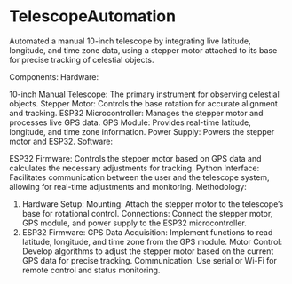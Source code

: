 # TelescopeAutomation
Automated a manual 10-inch telescope by integrating live latitude, longitude, and time zone data, using a stepper motor attached to its base for precise tracking of celestial objects.


Components:
Hardware:

10-inch Manual Telescope: The primary instrument for observing celestial objects.
Stepper Motor: Controls the base rotation for accurate alignment and tracking.
ESP32 Microcontroller: Manages the stepper motor and processes live GPS data.
GPS Module: Provides real-time latitude, longitude, and time zone information.
Power Supply: Powers the stepper motor and ESP32.
Software:

ESP32 Firmware: Controls the stepper motor based on GPS data and calculates the necessary adjustments for tracking.
Python Interface: Facilitates communication between the user and the telescope system, allowing for real-time adjustments and monitoring.
Methodology:
1. Hardware Setup:
Mounting: Attach the stepper motor to the telescope’s base for rotational control.
Connections: Connect the stepper motor, GPS module, and power supply to the ESP32 microcontroller.
2. ESP32 Firmware:
GPS Data Acquisition: Implement functions to read latitude, longitude, and time zone from the GPS module.
Motor Control: Develop algorithms to adjust the stepper motor based on the current GPS data for precise tracking.
Communication: Use serial or Wi-Fi for remote control and status monitoring.

